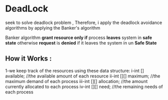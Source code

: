 # DeadLock
seek to solve deadlock problem , Therefore, i apply the deadlock avoidance algorithms by applying the Banker's algorithm

Banker algorithm  __grant resource only if__ process __leaves__ system in __safe state__ otherwise __request__ is __denied__ if it leaves the system in un __Safe State__ 

## How it Works :
  1-we keep track of the resources using these data structure:
    i-int [] available; //the available amount of each resource
    ii-int [][] maximum; //the maximum demand of each process
    iii-int [][] allocation; //the amount currently allocated to each process
    iv-int [][] need; //the remaining needs of each process
